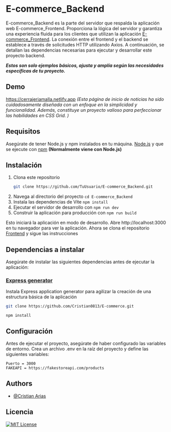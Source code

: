 # E-commerce_Backend

E-commerce_Backend es la parte del servidor que respalda la aplicación web E-commerce_Frontend. Proporciona la lógica del servidor y garantiza una experiencia fluida para los clientes que utilizan la aplicación [E-commerce_Frontend](https://github.com/Cristian0813/E-commerce_Frontend.git). La conexión entre el frontend y el backend se establece a través de solicitudes HTTP utilizando Axios. A continuación, se detallan las dependencias necesarias para ejecutar y desarrollar este proyecto backend.

**_Estos son solo ejemplos básicos, ajusta y amplía según las necesidades específicas de tu proyecto._**

## Demo

https://cerrajeriamalla.netlify.app 
*(Esta página de inicio de noticias ha sido cuidadosamente diseñada con un enfoque en la simplicidad y funcionalidad. Además, constituye un proyecto valioso para perfeccionar las habilidades en CSS Grid. )*

## Requisitos
Asegúrate de tener Node.js y npm instalados en tu máquina.
[Node.js](https://nodejs.org/en) y que se ejecute con
[npm](https://www.npmjs.com/) **(Normalmente viene con Node.js)**

## Instalación
1. Clona este repositorio
    ```bash
    git clone https://github.com/TuUsuario/E-commerce_Backend.git
    ```
1. Navega al directorio del proyecto ```cd E-commerce_Backend```
1. Instala las dependencias de Vite ```npm install```
1. Ejecutar el servidor de desarrollo con ```npm run dev```
1. Construir la aplicación para producción con ```npm run build```

Esto iniciará la aplicación en modo de desarrollo. Abre http://localhost:3000 en tu navegador para ver la aplicación. Ahora se clona el repositorio [Frontend](https://github.com/Cristian0813/E-commerce_Frontend.git) y sigue las instrucciones

## Dependencias a instalar
Asegúrate de instalar las siguientes dependencias antes de ejecutar la aplicación:

### [Express generator](https://expressjs.com/en/starter/generator.html#express-application-generator)
Instala Express application generator para agilizar la creación de una estructura básica de la aplicación

```bash
git clone https://github.com/Cristian0813/E-commerce.git
```
```npm
npm install
```
## Configuración

Antes de ejecutar el proyecto, asegúrate de haber configurado las variables de entorno. Crea un archivo .env en la raíz del proyecto y define las siguientes variables:

```env
Puerto = 3000
FAKEAPI = https://fakestoreapi.com/products
```

## Authors

- [@Cristian Arias](https://www.github.com/Cristian0813)


## Licencia
[![MIT License](https://img.shields.io/badge/License-MIT-green.svg)](https://github.com/Cristian0813/E-commerce/blob/main/LICENSE)  
